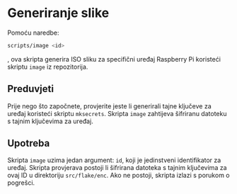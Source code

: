 # Generiranje slike

Pomoću naredbe:

```bash
scripts/image <id>
```

, ova skripta generira ISO sliku za specifični uređaj Raspberry Pi koristeći
skriptu `image` iz repozitorija.

## Preduvjeti

Prije nego što započnete, provjerite jeste li generirali tajne ključeve za
uređaj koristeći skriptu `mksecrets`. Skripta `image` zahtijeva šifriranu
datoteku s tajnim ključevima za uređaj.

## Upotreba

Skripta `image` uzima jedan argument: `id`, koji je jedinstveni identifikator za
uređaj. Skripta provjerava postoji li šifrirana datoteka s tajnim ključevima za
ovaj ID u direktoriju `src/flake/enc`. Ako ne postoji, skripta izlazi s porukom
o pogrešci.
